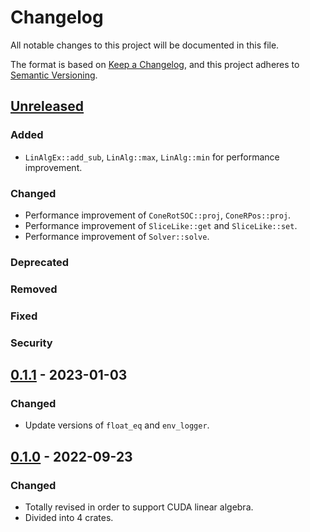 # Changelog

All notable changes to this project will be documented in this file.

The format is based on [Keep a Changelog](https://keepachangelog.com/en/1.0.0/),
and this project adheres to [Semantic Versioning](https://semver.org/spec/v2.0.0.html).

## [Unreleased]
### Added
- `LinAlgEx::add_sub`, `LinAlg::max`, `LinAlg::min` for performance improvement.
### Changed
- Performance improvement of `ConeRotSOC::proj`, `ConeRPos::proj`.
- Performance improvement of `SliceLike::get` and `SliceLike::set`.
- Performance improvement of `Solver::solve`.
### Deprecated
### Removed
### Fixed
### Security

## [0.1.1] - 2023-01-03
### Changed
- Update versions of `float_eq` and `env_logger`.

## [0.1.0] - 2022-09-23
### Changed
- Totally revised in order to support CUDA linear algebra.
- Divided into 4 crates.


[unreleased]: https://github.com/convexbrain/Totsu/compare/totsu_core_v0.1.1...HEAD
[0.1.1]: https://github.com/convexbrain/Totsu/releases/tag/totsu_core_v0.1.1
[0.1.0]: https://github.com/convexbrain/Totsu/releases/tag/totsu_core_v0.1.0
